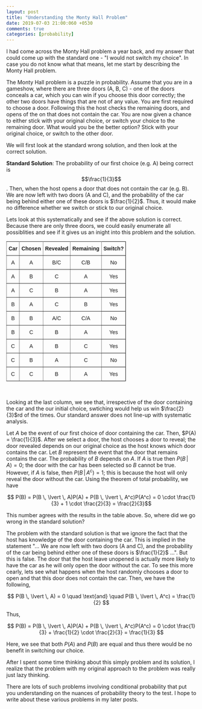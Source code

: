 ```yaml
---
layout: post
title: "Understanding the Monty Hall Problem"
date: 2019-07-03 21:00:060 +0530
comments: true
categories: [probability]
---
```


I had come across the Monty Hall problem a year back, and my answer that could come up with the standard one - "I would not switch my choice". In case you do not know what that means, let me start by describing the Monty Hall problem. 

The Monty Hall problem is a puzzle in probability. Assume that you are in a gameshow, where there are three doors (A, B, C) - one of the doors conceals a car, which you can win if you choose this door correctly; the other two doors have things that are not of any value. You are first required to choose a door. Following this the host checks the remaining doors, and opens of the on that does not contain the car. You are now given a chance to either stick with your original choice, or switch your choice to the remaining door. What would you be the better option? Stick with your original choice, or switch to the other door.

We will first look at the standard wrong solution, and then look at the correct solution.  

**Standard Solution**: The probability of our first choice (e.g. A) being correct is $$\frac{1}{3}$$. Then, when the host opens a door that does not contain the car (e.g. B). We are now left with two doors (A and C), and the probability of the car being behind either one of these doors is $\frac{1}{2}$. Thus, it would make no difference whether we switch or stick to our original choice.

Lets look at this systematically and see if the above solution is correct. Because there are only three doors, we could easily enumerate all possiblities and see if it gives us an inight into this problem and the solution.

<style type="text/css">
.tg  {border-collapse:collapse;border-spacing:0;}
.tg td{font-family:Arial, sans-serif;font-size:14px;padding:10px 5px;border-style:solid;border-width:1px;overflow:hidden;word-break:normal;border-color:black;}
.tg th{font-family:Arial, sans-serif;font-size:14px;font-weight:normal;padding:10px 5px;border-style:solid;border-width:1px;overflow:hidden;word-break:normal;border-color:black;}
.tg .tg-baqh{text-align:center;vertical-align:top}
.tg .tg-c3ow{border-color:inherit;text-align:center;vertical-align:top}
.tg .tg-7btt{font-weight:bold;border-color:inherit;text-align:center;vertical-align:top}
</style>
<table class="tg">
  <tr>
    <th class="tg-7btt">Car</th>
    <th class="tg-7btt">Chosen</th>
    <th class="tg-7btt">Revealed</th>
    <th class="tg-7btt">Remaining</th>
    <th class="tg-baqh"><span style="font-weight:bold">Switch?</span></th>
  </tr>
  
  <tr>
    <td class="tg-c3ow">A</td>
    <td class="tg-c3ow">A</td>
    <td class="tg-c3ow">B/C</td>
    <td class="tg-c3ow">C/B</td>
    <td class="tg-baqh">No</td>
  </tr>
  <tr>
    <td class="tg-c3ow">A</td>
    <td class="tg-c3ow">B</td>
    <td class="tg-c3ow">C</td>
    <td class="tg-c3ow">A</td>
    <td class="tg-baqh">Yes</td>
  </tr>
  <tr>
    <td class="tg-c3ow">A</td>
    <td class="tg-c3ow">C</td>
    <td class="tg-c3ow">B</td>
    <td class="tg-c3ow">A</td>
    <td class="tg-baqh">Yes</td>
  </tr>

  <tr>
    <td class="tg-c3ow">B</td>
    <td class="tg-c3ow">A</td>
    <td class="tg-c3ow">C</td>
    <td class="tg-c3ow">B</td>
    <td class="tg-baqh">Yes</td>
  </tr>
  <tr>
    <td class="tg-c3ow">B</td>
    <td class="tg-c3ow">B</td>
    <td class="tg-c3ow">A/C</td>
    <td class="tg-c3ow">C/A</td>
    <td class="tg-baqh">No</td>
  </tr>
  <tr>
    <td class="tg-c3ow">B</td>
    <td class="tg-c3ow">C</td>
    <td class="tg-c3ow">B</td>
    <td class="tg-c3ow">A</td>
    <td class="tg-baqh">Yes</td>
  </tr>

  <tr>
    <td class="tg-c3ow">C</td>
    <td class="tg-c3ow">A</td>
    <td class="tg-c3ow">B</td>
    <td class="tg-c3ow">C</td>
    <td class="tg-baqh">Yes</td>
  </tr>
  <tr>
    <td class="tg-c3ow">C</td>
    <td class="tg-c3ow">B</td>
    <td class="tg-c3ow">A</td>
    <td class="tg-c3ow">C</td>
    <td class="tg-baqh">No</td>
  </tr>
  <tr>
    <td class="tg-c3ow">C</td>
    <td class="tg-c3ow">C</td>
    <td class="tg-c3ow">B</td>
    <td class="tg-c3ow">A</td>
    <td class="tg-baqh">Yes</td>
  </tr>
</table>

<br>

Looking at the last column, we see that, irrespective of the door containing the car and the our initial choice, swtiching would help us win $\frac{2}{3}$rd of the times. Our standard answer does not line-up with  systematic analysis.

Let $A$ be the event of our first choice of door containing the car. Then, $P(A) = \frac{1}{3}$. After we select a door, the host chooses a door to reveal; the door revealed depends on our original choice as the host knows which door contains the car. Let $B$ represent the event that the door that remains contains the car. The probability of $B$ depends on $A$. If $A$ is true then $P(B \, \lvert \, A) = 0$; the door with the car has been selected so $B$ cannot be true. However, if $A$ is false, then $P(B \, \lvert \, A^c) = 1$; this is because the host will only reveal the door without the car. Using the theorem of total probability, we have

$$ P(B) = P(B \, \lvert \, A)P(A) + P(B \, \lvert \, A^c)P(A^c) = 0 \cdot \frac{1}{3} + 1 \cdot \frac{2}{3} = \frac{2}{3}$$ 

This number agrees with the results in the table above. So, where did we go wrong in the standard solution? 

The problem with the standard solution is that we ignore the fact that the host has knowledge of the door containing the car. This is implied in the statement "... We are now left with two doors (A and C), and the probability of the car being behind either one of these doors is $\frac{1}{2}$ ...". But this is false. The door that the host leave unopened is actually more likely to have the car as he will only open the door without the car. To see this more cearly, lets see what happens when the host randomly chooses a door to open and that this door does not contain the car. Then,  we have the following,

$$ P(B \, \lvert \, A) = 0 \quad \text{and} \quad P(B \, \lvert \, A^c) = \frac{1}{2} $$

Thus,

$$ P(B) = P(B \, \lvert \, A)P(A) + P(B \, \lvert \, A^c)P(A^c) = 0 \cdot \frac{1}{3} + \frac{1}{2} \cdot \frac{2}{3} = \frac{1}{3} $$

Here, we see that both $P(A)$ and $P(B)$ are equal and thus there would be no benefit in switching our choice.

After I spent some time thinking about this simply problem and its solution, I realize that the problem with my original approach to the problem was really just lazy thinking.

There are lots of such problems involving conditional probability that put you understanding on the nuances of probability theory to the test. I hope to write about these various problems in my later posts.